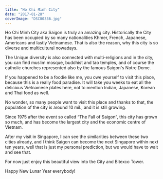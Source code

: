 ```yaml
---
title: "Ho Chi Minh City"
date: "2017-01-28"
coverImage: "DSC00336.jpg"
---
```


Ho Chi Minh City aka Saigon is truly an amazing city. Historically the City has been occupied by so many nationalities Khmer, French, Japanese, Americans and lastly Vietnamese. That is also the reason, why this city is so diverse and multicultural nowadays.

The Unique diversity is also connected with multi-religions and in the city, you can find muslim mosque, buddhist and tao temples, and of course the catholic churches represented also by the famous Saigon's Notre Dome.

If you happened to be a foodie like me, you owe yourself to visit this place, because this is a really food paradise. It will take you weeks to eat all the delicious Vietnamese plates here, not to mention Indian, Japanese, Korean and Thai food as well.

No wonder, so many people want to visit this place and thanks to that, the population of the city is around 10 mil., and it is still growing.

Since 1975 after the event so called “The Fall of Saigon”, this city has grown so much, and has become the largest city and the economic centre of Vietnam.

After my visit in Singapore, I can see the similarities between these two cities already, and I think Saigon can become the next Singapore within next ten years, well that is just my personal prediction, but we would have to wait and see that.

For now just enjoy this beautiful view into the City and Bitexco Tower.

Happy New Lunar Year everybody!
